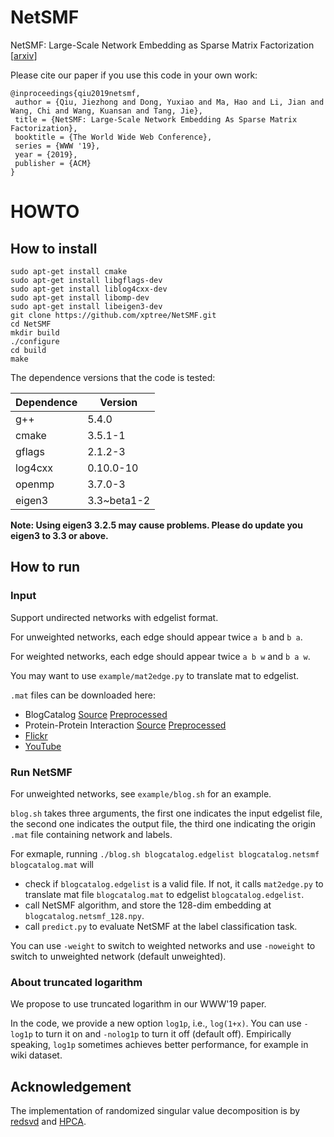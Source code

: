 # NetSMF

NetSMF: Large-Scale Network Embedding as Sparse Matrix Factorization [[arxiv](https://arxiv.org/abs/1906.11156)]

Please cite our paper if you use this code in your own work:

```
@inproceedings{qiu2019netsmf,
 author = {Qiu, Jiezhong and Dong, Yuxiao and Ma, Hao and Li, Jian and Wang, Chi and Wang, Kuansan and Tang, Jie},
 title = {NetSMF: Large-Scale Network Embedding As Sparse Matrix Factorization},
 booktitle = {The World Wide Web Conference},
 series = {WWW '19},
 year = {2019},
 publisher = {ACM}
} 
```

# HOWTO

## How to install
```
sudo apt-get install cmake
sudo apt-get install libgflags-dev
sudo apt-get install liblog4cxx-dev
sudo apt-get install libomp-dev
sudo apt-get install libeigen3-dev
git clone https://github.com/xptree/NetSMF.git
cd NetSMF
mkdir build
./configure
cd build
make
```

The dependence versions that the code is tested:

| Dependence 	| Version     	|
|------------	|-------------	|
| g++        	| 5.4.0       	|
| cmake      	| 3.5.1-1     	|
| gflags     	| 2.1.2-3     	|
| log4cxx    	| 0.10.0-10   	|
| openmp     	| 3.7.0-3     	|
| eigen3     	| 3.3~beta1-2 	|

**Note: Using eigen3 3.2.5 may cause problems. Please do update you eigen3 to 3.3 or above.**

## How to run

### Input

Support undirected networks with edgelist format.

For unweighted networks, each edge should appear twice `a b` and `b a`.

For weighted networks, each edge should appear twice `a b w` and `b a w`.

You may want to use `example/mat2edge.py` to translate mat to edgelist.

`.mat` files can be downloaded here:

* BlogCatalog [Source](http://socialcomputing.asu.edu/datasets/BlogCatalog3) [Preprocessed](http://leitang.net/code/social-dimension/data/blogcatalog.mat)
* Protein-Protein Interaction [Source](http://thebiogrid.org/download.php) [Preprocessed](http://snap.stanford.edu/node2vec/Homo_sapiens.mat)
* [Flickr](http://leitang.net/code/social-dimension/data/flickr.mat)
* [YouTube](http://leitang.net/code/social-dimension/data/youtube.mat)



### Run NetSMF

For unweighted networks, see `example/blog.sh` for an example.

`blog.sh` takes three arguments, the first one indicates the input edgelist file, the second one indicates the output file, the third one indicating the origin `.mat` file containing network and labels.

For exmaple, running `./blog.sh blogcatalog.edgelist blogcatalog.netsmf blogcatalog.mat` will

* check if `blogcatalog.edgelist` is a valid file. If not, it calls `mat2edge.py` to translate mat file `blogcatalog.mat` to edgelist `blogcatalog.edgelist`.
* call NetSMF algorithm, and store the 128-dim embedding at `blogcatalog.netsmf_128.npy`.
* call `predict.py` to evaluate NetSMF at the label classification task.

You can use `-weight` to switch to weighted networks and use `-noweight` to switch to unweighted network (default unweighted).

### About truncated logarithm

We propose to use truncated logarithm in our WWW'19 paper.

In the code, we provide a new option `log1p`, i.e., `log(1+x)`. You can use  `-log1p` to turn it on and `-nolog1p` to turn it off (default off). Empirically speaking, `log1p` sometimes achieves better performance, for example in wiki dataset.


## Acknowledgement

The implementation of randomized singular value decomposition is by [redsvd](https://code.google.com/p/redsvd/) and [HPCA](https://github.com/idiap/hpca).
